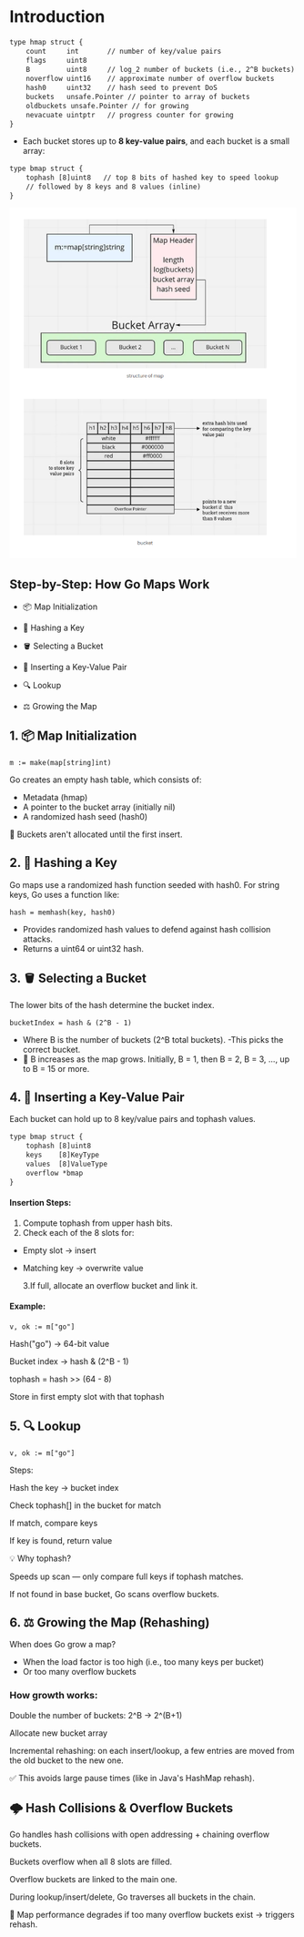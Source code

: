 # Introduction

```
type hmap struct {
    count     int       // number of key/value pairs
    flags     uint8
    B         uint8     // log_2 number of buckets (i.e., 2^B buckets)
    noverflow uint16    // approximate number of overflow buckets
    hash0     uint32    // hash seed to prevent DoS
    buckets   unsafe.Pointer // pointer to array of buckets
    oldbuckets unsafe.Pointer // for growing
    nevacuate uintptr   // progress counter for growing
}
```

- Each bucket stores up to **8 key-value pairs**, and each bucket is a small array:

```
type bmap struct {
    tophash [8]uint8   // top 8 bits of hashed key to speed lookup
    // followed by 8 keys and 8 values (inline)
}
```

![](./image/Screenshot_36.png)

## Step-by-Step: How Go Maps Work

- 📦 Map Initialization

- 🧮 Hashing a Key

- 🪣 Selecting a Bucket

- 🧵 Inserting a Key-Value Pair

- 🔍 Lookup

- ⚖️ Growing the Map

## 1. 📦 Map Initialization

```
m := make(map[string]int)

```

Go creates an empty hash table, which consists of: <br>

- Metadata (hmap)
- A pointer to the bucket array (initially nil)
- A randomized hash seed (hash0)

🧠 Buckets aren't allocated until the first insert. <br>

## 2. 🧮 Hashing a Key

Go maps use a randomized hash function seeded with hash0. For string keys, Go uses a function like: <br>

```
hash = memhash(key, hash0)

```

- Provides randomized hash values to defend against hash collision attacks.
- Returns a uint64 or uint32 hash.

## 3. 🪣 Selecting a Bucket

The lower bits of the hash determine the bucket index. <br>

```
bucketIndex = hash & (2^B - 1)

```

- Where B is the number of buckets (2^B total buckets).
  -This picks the correct bucket.
- 📝 B increases as the map grows. Initially, B = 1, then B = 2, B = 3, ..., up to B = 15 or more.

## 4. 🧵 Inserting a Key-Value Pair

Each bucket can hold up to 8 key/value pairs and tophash values. <br>

```
type bmap struct {
    tophash [8]uint8
    keys    [8]KeyType
    values  [8]ValueType
    overflow *bmap
}

```

#### Insertion Steps:

1. Compute tophash from upper hash bits. <br>
2. Check each of the 8 slots for: <br>

- Empty slot → insert
- Matching key → overwrite value <Br>

  3.If full, allocate an overflow bucket and link it.

#### Example:

```
v, ok := m["go"]

```

Hash("go") → 64-bit value <br>

Bucket index → hash & (2^B - 1) <br>

tophash = hash >> (64 - 8) <br>

Store in first empty slot with that tophash <br>

## 5. 🔍 Lookup

```
v, ok := m["go"]

```

Steps: <br>

Hash the key → bucket index <br>

Check tophash[] in the bucket for match <br>

If match, compare keys <br>

If key is found, return value <br>

💡 Why tophash? <br>

Speeds up scan — only compare full keys if tophash matches. <br>

If not found in base bucket, Go scans overflow buckets. <br>

## 6. ⚖️ Growing the Map (Rehashing)

When does Go grow a map? <br>

- When the load factor is too high (i.e., too many keys per bucket)
- Or too many overflow buckets

### How growth works:

Double the number of buckets: 2^B → 2^(B+1) <br>

Allocate new bucket array <br>

Incremental rehashing: on each insert/lookup, a few entries are moved from the old bucket to the new one. <br>

✅ This avoids large pause times (like in Java's HashMap rehash). <br>

## 🌩️ Hash Collisions & Overflow Buckets

Go handles hash collisions with open addressing + chaining overflow buckets. <br>

Buckets overflow when all 8 slots are filled. <br>

Overflow buckets are linked to the main one. <br>

During lookup/insert/delete, Go traverses all buckets in the chain. <br>

📌 Map performance degrades if too many overflow buckets exist → triggers rehash. <br>
